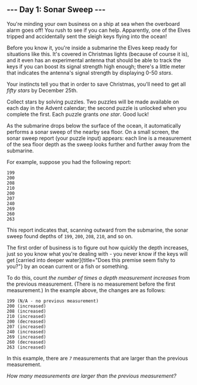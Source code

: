 ## \-\-- Day 1: Sonar Sweep \-\--

You\'re minding your own business on a ship at sea when the overboard
alarm goes off! You rush to see if you can help. Apparently, one of the
Elves tripped and accidentally sent the sleigh keys flying into the
ocean!

Before you know it, you\'re inside a submarine the Elves keep ready for
situations like this. It\'s covered in Christmas lights (because of
course it is), and it even has an experimental antenna that should be
able to track the keys if you can boost its signal strength high enough;
there\'s a little meter that indicates the antenna\'s signal strength by
displaying 0-50 *stars*.

Your instincts tell you that in order to save Christmas, you\'ll need to
get all *fifty stars* by December 25th.

Collect stars by solving puzzles. Two puzzles will be made available on
each day in the Advent calendar; the second puzzle is unlocked when you
complete the first. Each puzzle grants *one star*. Good luck!

As the submarine drops below the surface of the ocean, it automatically
performs a sonar sweep of the nearby sea floor. On a small screen, the
sonar sweep report (your puzzle input) appears: each line is a
measurement of the sea floor depth as the sweep looks further and
further away from the submarine.

For example, suppose you had the following report:

    199
    200
    208
    210
    200
    207
    240
    269
    260
    263

This report indicates that, scanning outward from the submarine, the
sonar sweep found depths of `199`, `200`, `208`, `210`, and so on.

The first order of business is to figure out how quickly the depth
increases, just so you know what you\'re dealing with - you never know
if the keys will get [carried into deeper
water]{title="Does this premise seem fishy to you?"} by an ocean current
or a fish or something.

To do this, count *the number of times a depth measurement increases*
from the previous measurement. (There is no measurement before the first
measurement.) In the example above, the changes are as follows:

    199 (N/A - no previous measurement)
    200 (increased)
    208 (increased)
    210 (increased)
    200 (decreased)
    207 (increased)
    240 (increased)
    269 (increased)
    260 (decreased)
    263 (increased)

In this example, there are *`7`* measurements that are larger than the
previous measurement.

*How many measurements are larger than the previous measurement?*
